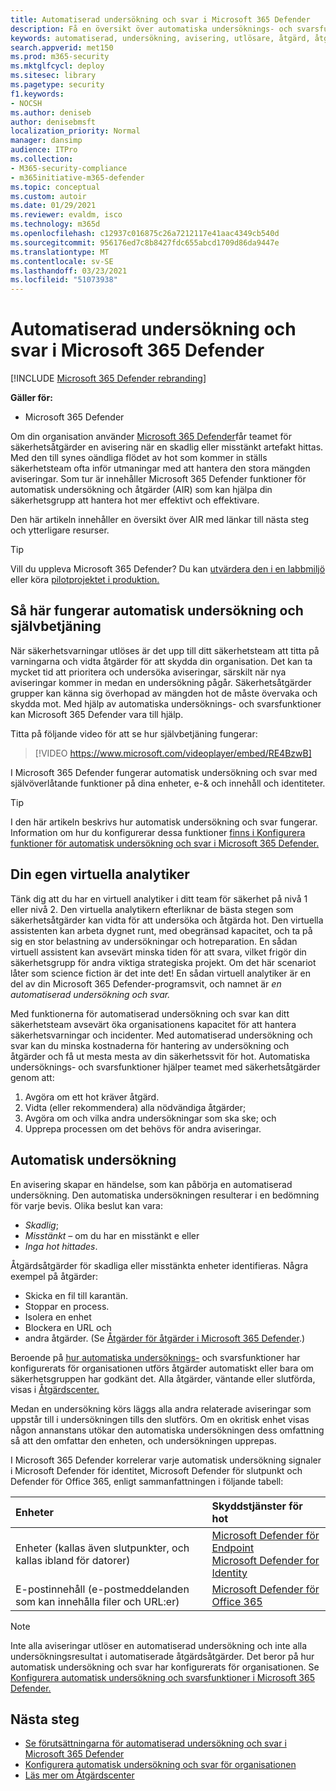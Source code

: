 ```yaml
---
title: Automatiserad undersökning och svar i Microsoft 365 Defender
description: Få en översikt över automatiska undersöknings- och svarsfunktioner, även kallat självbetjäning, i Microsoft 365 Defender
keywords: automatiserad, undersökning, avisering, utlösare, åtgärd, åtgärd, självbetjäning
search.appverid: met150
ms.prod: m365-security
ms.mktglfcycl: deploy
ms.sitesec: library
ms.pagetype: security
f1.keywords:
- NOCSH
ms.author: deniseb
author: denisebmsft
localization_priority: Normal
manager: dansimp
audience: ITPro
ms.collection:
- M365-security-compliance
- m365initiative-m365-defender
ms.topic: conceptual
ms.custom: autoir
ms.date: 01/29/2021
ms.reviewer: evaldm, isco
ms.technology: m365d
ms.openlocfilehash: c12937c016875c26a7212117e41aac4349cb540d
ms.sourcegitcommit: 956176ed7c8b8427fdc655abcd1709d86da9447e
ms.translationtype: MT
ms.contentlocale: sv-SE
ms.lasthandoff: 03/23/2021
ms.locfileid: "51073938"
---
```

# <a name="automated-investigation-and-response-in-microsoft-365-defender"></a>Automatiserad undersökning och svar i Microsoft 365 Defender

[!INCLUDE [Microsoft 365 Defender rebranding](../includes/microsoft-defender.md)]

**Gäller för:**
- Microsoft 365 Defender

Om din organisation använder [Microsoft 365 Defender](microsoft-365-defender.md)får teamet för säkerhetsåtgärder en avisering när en skadlig eller misstänkt artefakt hittas. Med den till synes oändliga flödet av hot som kommer in ställs säkerhetsteam ofta inför utmaningar med att hantera den stora mängden aviseringar. Som tur är innehåller Microsoft 365 Defender funktioner för automatisk undersökning och åtgärder (AIR) som kan hjälpa din säkerhetsgrupp att hantera hot mer effektivt och effektivare.

Den här artikeln innehåller en översikt över AIR med länkar till nästa steg och ytterligare resurser.

> [!TIP]
> Vill du uppleva Microsoft 365 Defender? Du kan [utvärdera den i en labbmiljö](m365d-evaluation.md?ocid=cx-docs-MTPtriallab) eller köra [pilotprojektet i produktion.](m365d-pilot.md?ocid=cx-evalpilot)

## <a name="how-automated-investigation-and-self-healing-works"></a>Så här fungerar automatisk undersökning och självbetjäning

När säkerhetsvarningar utlöses är det upp till ditt säkerhetsteam att titta på varningarna och vidta åtgärder för att skydda din organisation. Det kan ta mycket tid att prioritera och undersöka aviseringar, särskilt när nya aviseringar kommer in medan en undersökning pågår. Säkerhetsåtgärder grupper kan känna sig överhopad av mängden hot de måste övervaka och skydda mot. Med hjälp av automatiska undersöknings- och svarsfunktioner kan Microsoft 365 Defender vara till hjälp.

Titta på följande video för att se hur självbetjäning fungerar: <p>

> [!VIDEO https://www.microsoft.com/videoplayer/embed/RE4BzwB]

I Microsoft 365 Defender fungerar automatisk undersökning och svar med självöverlåtande funktioner på dina enheter, e-& och innehåll och identiteter.
 
> [!TIP]
> I den här artikeln beskrivs hur automatisk undersökning och svar fungerar. Information om hur du konfigurerar dessa funktioner [finns i Konfigurera funktioner för automatisk undersökning och svar i Microsoft 365 Defender.](m365d-configure-auto-investigation-response.md)

## <a name="your-own-virtual-analyst"></a>Din egen virtuella analytiker

Tänk dig att du har en virtuell analytiker i ditt team för säkerhet på nivå 1 eller nivå 2. Den virtuella analytikern efterliknar de bästa stegen som säkerhetsåtgärder kan vidta för att undersöka och åtgärda hot. Den virtuella assistenten kan arbeta dygnet runt, med obegränsad kapacitet, och ta på sig en stor belastning av undersökningar och hotreparation. En sådan virtuell assistent kan avsevärt minska tiden för att svara, vilket frigör din säkerhetsgrupp för andra viktiga strategiska projekt. Om det här scenariot låter som science fiction är det inte det! En sådan virtuell analytiker är en del av din Microsoft 365 Defender-programsvit, och namnet är *en automatiserad undersökning och svar.*

Med funktionerna för automatiserad undersökning och svar kan ditt säkerhetsteam avsevärt öka organisationens kapacitet för att hantera säkerhetsvarningar och incidenter. Med automatiserad undersökning och svar kan du minska kostnaderna för hantering av undersökning och åtgärder och få ut mesta mesta av din säkerhetssvit för hot. Automatiska undersöknings- och svarsfunktioner hjälper teamet med säkerhetsåtgärder genom att:

1. Avgöra om ett hot kräver åtgärd.
2. Vidta (eller rekommendera) alla nödvändiga åtgärder;
3. Avgöra om och vilka andra undersökningar som ska ske; och
4. Upprepa processen om det behövs för andra aviseringar.

## <a name="the-automated-investigation-process"></a>Automatisk undersökning

En avisering skapar en händelse, som kan påbörja en automatiserad undersökning. Den automatiska undersökningen resulterar i en bedömning för varje bevis. Olika beslut kan vara:
- *Skadlig*;
- *Misstänkt –* om du har en misstänkt e eller 
- *Inga hot hittades*. 

Åtgärdsåtgärder för skadliga eller misstänkta enheter identifieras. Några exempel på åtgärder:
- Skicka en fil till karantän.
- Stoppar en process.
- Isolera en enhet
- Blockera en URL och 
- andra åtgärder. (Se [Åtgärder för åtgärder i Microsoft 365 Defender](m365d-remediation-actions.md).)

Beroende på [hur automatiska undersöknings-](m365d-configure-auto-investigation-response.md) och svarsfunktioner har konfigurerats för organisationen utförs åtgärder automatiskt eller bara om säkerhetsgruppen har godkänt det. Alla åtgärder, väntande eller slutförda, visas i [Åtgärdscenter.](m365d-action-center.md)

Medan en undersökning körs läggs alla andra relaterade aviseringar som uppstår till i undersökningen tills den slutförs. Om en okritisk enhet visas någon annanstans utökar den automatiska undersökningen dess omfattning så att den omfattar den enheten, och undersökningen upprepas. 

I Microsoft 365 Defender korrelerar varje automatisk undersökning signaler i Microsoft Defender för identitet, Microsoft Defender för slutpunkt och Defender för Office 365, enligt sammanfattningen i följande tabell: 

|Enheter |Skyddstjänster för hot  |
|:---------|:---------|
|Enheter (kallas även slutpunkter, och kallas ibland för datorer)     |[Microsoft Defender för Endpoint](../defender-endpoint/automated-investigations.md)<br/>[Microsoft Defender for Identity](/azure-advanced-threat-protection/what-is-atp) |      
|E-postinnehåll (e-postmeddelanden som kan innehålla filer och URL:er)     |[Microsoft Defender för Office 365](../defender-365-security/defender-for-office-365.md)         |

> [!NOTE]
> Inte alla aviseringar utlöser en automatiserad undersökning och inte alla undersökningsresultat i automatiserade åtgärdsåtgärder. Det beror på hur automatisk undersökning och svar har konfigurerats för organisationen. Se [Konfigurera automatisk undersökning och svarsfunktioner i Microsoft 365 Defender.](m365d-configure-auto-investigation-response.md)

## <a name="next-steps"></a>Nästa steg

- [Se förutsättningarna för automatiserad undersökning och svar i Microsoft 365 Defender](m365d-configure-auto-investigation-response.md#prerequisites-for-automated-investigation-and-response-in-microsoft-365-defender)
- [Konfigurera automatisk undersökning och svar för organisationen](m365d-configure-auto-investigation-response.md)
- [Läs mer om Åtgärdscenter](m365d-action-center.md)
